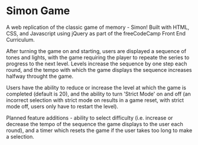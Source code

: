 # Simon Game

A web replication of the classic game of memory - Simon! Built with HTML, CSS, and Javascript using jQuery as part of the freeCodeCamp Front End Curriculum.

After turning the game on and starting, users are displayed a sequence of tones and lights, with the game requiring the player to repeate the series to progress to the next level. Levels increase the sequence by one step each round, and the tempo with which the game displays the sequence increases halfway throught the game.

Users have the ability to reduce or increase the level at which the game is completed (default is 20), and the ability to turn 'Strict Mode' on and off (an incorrect selection with strict mode on results in a game reset, with strict mode off, users only have to restart the level).

Planned feature additions - ability to select difficulty (i.e. increase or decrease the tempo of the sequence the game displays to the user each round), and a timer which resets the game if the user takes too long to make a selection.